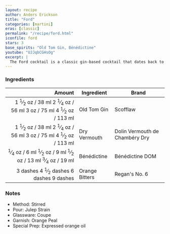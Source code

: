 ```yaml
---
layout: recipe
author: Anders Erickson
title: "Ford"
categories: [martini]
eras: [classic]
permalink: "/recipe/ford.html"
iconfile: ford
stars: 3
base_spirits: "Old Tom Gin, Bénédictine"
youtube: "UJJqbCGHsOg"
excerpt: |
  The Ford cocktail is a classic gin-based cocktail that dates back to the late 19th century. It is a Martini-style cocktail sweetened by both the use of old tom gin and Bénédictine D.O.M. liqueur.
---
```


### Ingredients

|   Amount | Ingredient     | Brand                          |
| -------: | -------------- | ------------------------------ |
|   <span class="onex active">1 <sup>1</sup>&frasl;<sub>2</sub> oz  / 38 ml</span> <span class="onehalfx">2 <sup>1</sup>&frasl;<sub>4</sub> oz  / 56 ml</span> <span class="twox">3 oz  / 75 ml</span> <span class="threex">4 <sup>1</sup>&frasl;<sub>2</sub> oz  / 113 ml</span>| Old Tom Gin    | Scofflaw                       |
|   <span class="onex active">1 <sup>1</sup>&frasl;<sub>2</sub> oz  / 38 ml</span> <span class="onehalfx">2 <sup>1</sup>&frasl;<sub>4</sub> oz  / 56 ml</span> <span class="twox">3 oz  / 75 ml</span> <span class="threex">4 <sup>1</sup>&frasl;<sub>2</sub> oz  / 113 ml</span>| Dry Vermouth   | Dolin Vermouth de Chambéry Dry |
|  <span class="onex active"> <sup>1</sup>&frasl;<sub>4</sub> oz  / 6 ml</span> <span class="onehalfx"> <sup>1</sup>&frasl;<sub>2</sub> oz  / 9 ml</span> <span class="twox"> <sup>1</sup>&frasl;<sub>2</sub> oz  / 13 ml</span> <span class="threex"> <sup>3</sup>&frasl;<sub>4</sub> oz  / 19 ml</span>| Bénédictine    | Bénédictine DOM                |
| <span class="onex active">3 dashes</span> <span class="onehalfx">4 <sup>1</sup>&frasl;<sub>2</sub> dashes</span> <span class="twox">6 dashes</span> <span class="threex">9 dashes</span>| Orange Bitters | Regan's No. 6                  |

### Notes

- Method: Stirred
- Pour: Julep Strain
- Glassware: Coupe
- Garnish: Orange Peal
- Special Prep: Expressed orange oil

    
<script type="application/ld+json">
{
  "": "https://schema.org",
  "": "Recipe",
  "author": "{{ page.author }}",
  "description": "{{ page.excerpt }}",
  "image": "{% for ingredient in site.data[page.iconfile].images.ingredient limit: 1 %}{{ ingredient.url }}{% endfor %}",
  "recipeIngredient": [
    "  1.5 oz Old Tom Gin   ",
  "  1.5 oz Dry Vermouth  ",
  " 0.25 oz Bénédictine   ",
  "3 dashes Orange Bitters",
],
  "name": "{{ page.title }}",
  "recipeInstructions": "
- Method: Stirred
- Pour: Julep Strain
- Glassware: Coupe
- Garnish: Orange Peal
- Special Prep: Expressed orange oil
",
  "recipeYield": "1 cocktail",
}
</script>

    